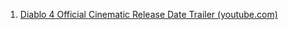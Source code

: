 1. [Diablo 4 Official Cinematic Release Date Trailer (youtube.com)](https://www.youtube.com/watch?v=Ro26B394ZBM)